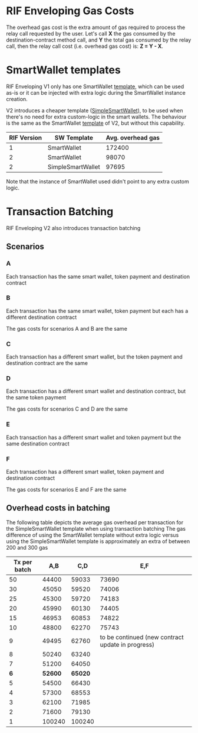 # RIF Enveloping Gas Costs

The overhead gas cost is the extra amount of gas required to process the relay call requested by the user. Let's call **X** the gas consumed by the destination-contract method call, and **Y** the total gas consumed by the relay call, then the relay call cost (i.e. overhead gas cost) is: **Z = Y - X**.

# SmartWallet templates

RIF Enveloping V1 only has one SmartWallet [template](https://github.com/rsksmart/enveloping/blob/v1.0.1/contracts/forwarder/SmartWallet.sol), which can be used as-is or it can be injected with extra logic during the SmartWallet instance creation.

V2 introduces a cheaper template ([SimpleSmartWallet](https://github.com/rsksmart/enveloping/blob/master/contracts/smartwallet/SimpleSmartWallet.sol)), to be used when there's no need for extra custom-logic in the smart wallets. The behaviour is the same as the SmartWallet [template](https://github.com/rsksmart/enveloping/blob/master/contracts/smartwallet/SmartWallet.sol) of V2, but without this capability.


| RIF Version | SW Template  | Avg. overhead gas|
|--|--|--|
|1| SmartWallet| 172400|
|2| SmartWallet| 98070 |
|2| SimpleSmartWallet | 97695|

Note that the instance of SmartWallet used didn't point to any extra custom logic.

# Transaction Batching
RIF Enveloping V2 also introduces transaction batching

## Scenarios

### A
Each transaction has the same smart wallet, token payment and destination contract

### B
Each transaction has the same smart wallet, token payment but each has a different destination contract

The gas costs for scenarios A and B are the same

### C
Each transaction has a different smart wallet, but the token payment and destination contract are the same

### D
Each transaction has a different smart wallet and destination contract, but the same token payment 

The gas costs for scenarios C and D are the same

### E
Each transaction has a different smart wallet and token payment but the same destination contract

### F
Each transaction has a different  smart wallet, token payment and destination contract

The gas costs for scenarios E and F are the same


## Overhead costs in batching
The following table depicts the average gas overhead per transaction for the SimpleSmartWallet template when using transaction batching
The gas difference of using the SmartWallet template without extra logic versus using the SimpleSmartWallet template is approximately an extra of between 200 and 300 gas


|Tx per batch  | A,B|C,D|E,F|
|--|--|--|--|
| 50 | 44400 | 59033| 73690|
 | 30 | 45050 | 59520| 74006|
 | 25 | 45300 | 59720| 74183|
 | 20 | 45990 |60130 |74405|
 | 15 | 46953 |60853| 74822
 | 10 | 48800 |62270|75743 
 |9 | 49495| 62760| to be continued (new contract update in progress)
| 8 | 50240 |63240|
| 7 | 51200|64050|
| **6** | **52600** | **65020**|
 | 5 | 54500 | 66430|
 | 4 | 57300 | 68553|
 | 3 | 62100 | 71985|
| 2 | 71600 |79130|
 | 1 | 100240 |100240| 

